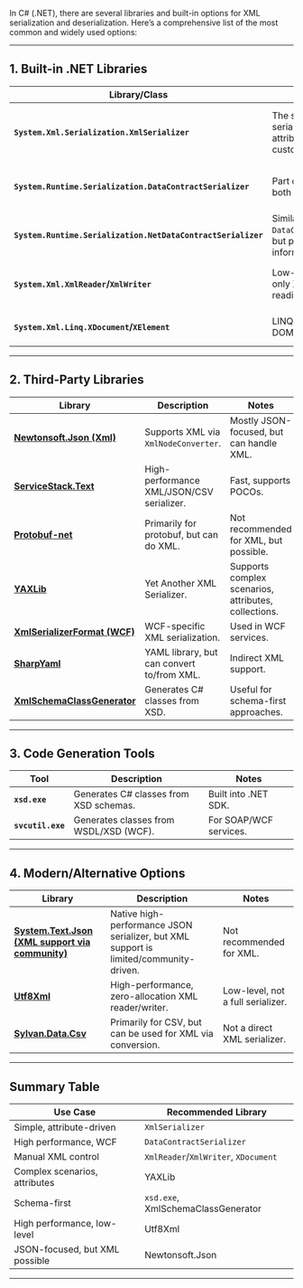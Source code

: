 In C# (.NET), there are several libraries and built-in options for XML serialization and deserialization. Here’s a comprehensive list of the most common and widely used options:

---

## **1. Built-in .NET Libraries**

| Library/Class | Description | Notes |
|--------------|------------|-------|
| **`System.Xml.Serialization.XmlSerializer`** | The standard .NET XML serializer. Supports attributes for customization. | Simple, attribute-based, but slower for large objects. |
| **`System.Runtime.Serialization.DataContractSerializer`** | Part of WCF, supports both XML and binary. | Less flexible than `XmlSerializer`, but faster. |
| **`System.Runtime.Serialization.NetDataContractSerializer`** | Similar to `DataContractSerializer`, but preserves type information. | Useful for round-trip serialization. |
| **`System.Xml.XmlReader`/`XmlWriter`** | Low-level, forward-only XML reading/writing. | High performance, manual control. |
| **`System.Xml.Linq.XDocument`/`XElement`** | LINQ to XML, provides a DOM-like API. | Good for manual XML manipulation. |

---

## **2. Third-Party Libraries**

| Library | Description | Notes |
|---------|------------|-------|
| **[Newtonsoft.Json (Xml)](https://www.newtonsoft.com/json/help/html/ConvertingJSONandXML.htm)** | Supports XML via `XmlNodeConverter`. | Mostly JSON-focused, but can handle XML. |
| **[ServiceStack.Text](https://github.com/ServiceStack/ServiceStack.Text)** | High-performance XML/JSON/CSV serializer. | Fast, supports POCOs. |
| **[Protobuf-net](https://github.com/protobuf-net/protobuf-net)** | Primarily for protobuf, but can do XML. | Not recommended for XML, but possible. |
| **[YAXLib](https://github.com/sina-irv/YAXLib)** | Yet Another XML Serializer. | Supports complex scenarios, attributes, collections. |
| **[XmlSerializerFormat (WCF)](https://docs.microsoft.com/en-us/dotnet/framework/wcf/feature-details/using-the-xmlserializer-class)** | WCF-specific XML serialization. | Used in WCF services. |
| **[SharpYaml](https://github.com/xoofx/sharpyaml)** | YAML library, but can convert to/from XML. | Indirect XML support. |
| **[XmlSchemaClassGenerator](https://github.com/mganss/XmlSchemaClassGenerator)** | Generates C# classes from XSD. | Useful for schema-first approaches. |

---

## **3. Code Generation Tools**

| Tool | Description | Notes |
|------|------------|-------|
| **`xsd.exe`** | Generates C# classes from XSD schemas. | Built into .NET SDK. |
| **`svcutil.exe`** | Generates classes from WSDL/XSD (WCF). | For SOAP/WCF services. |

---

## **4. Modern/Alternative Options**

| Library | Description | Notes |
|---------|------------|-------|
| **[System.Text.Json (XML support via community)](https://github.com/dotnet/runtime/issues/30902)** | Native high-performance JSON serializer, but XML support is limited/community-driven. | Not recommended for XML. |
| **[Utf8Xml](https://github.com/neuecc/Utf8Xml)** | High-performance, zero-allocation XML reader/writer. | Low-level, not a full serializer. |
| **[Sylvan.Data.Csv](https://github.com/MikeHadland/Sylvan)** | Primarily for CSV, but can be used for XML via conversion. | Not a direct XML serializer. |

---

## **Summary Table**

| Use Case | Recommended Library |
|----------|---------------------|
| Simple, attribute-driven | `XmlSerializer` |
| High performance, WCF | `DataContractSerializer` |
| Manual XML control | `XmlReader`/`XmlWriter`, `XDocument` |
| Complex scenarios, attributes | YAXLib |
| Schema-first | `xsd.exe`, XmlSchemaClassGenerator |
| High performance, low-level | Utf8Xml |
| JSON-focused, but XML possible | Newtonsoft.Json |

---